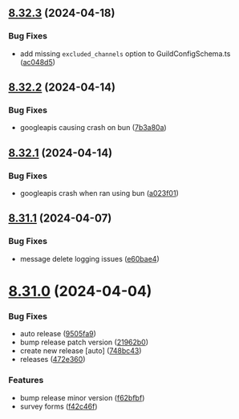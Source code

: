 ## [8.32.3](https://github.com/onesoft-sudo/sudobot/compare/v8.32.2...v8.32.3) (2024-04-18)


### Bug Fixes

* add missing `excluded_channels` option to GuildConfigSchema.ts ([ac048d5](https://github.com/onesoft-sudo/sudobot/commit/ac048d50e810bc01464b56d47a795454d2e6a027))



## [8.32.2](https://github.com/onesoft-sudo/sudobot/compare/v8.32.1...v8.32.2) (2024-04-14)


### Bug Fixes

* googleapis causing crash on bun ([7b3a80a](https://github.com/onesoft-sudo/sudobot/commit/7b3a80a21c2f4a47477cd913a1d70eb4c3945b77))



## [8.32.1](https://github.com/onesoft-sudo/sudobot/compare/v8.31.1...v8.32.1) (2024-04-14)


### Bug Fixes

* googleapis crash when ran using bun ([a023f01](https://github.com/onesoft-sudo/sudobot/commit/a023f015e491f56d70a3bbcc21539e4953eafde1))



## [8.31.1](https://github.com/onesoft-sudo/sudobot/compare/v8.31.0...v8.31.1) (2024-04-07)


### Bug Fixes

* message delete logging issues ([e60bae4](https://github.com/onesoft-sudo/sudobot/commit/e60bae447944cd97673a93593342a3473e98f5a2))



# [8.31.0](https://github.com/onesoft-sudo/sudobot/compare/v8.30.0...v8.31.0) (2024-04-04)


### Bug Fixes

* auto release ([9505fa9](https://github.com/onesoft-sudo/sudobot/commit/9505fa9119833678a55efe9c217f77ca852ee8a0))
* bump release patch version ([21962b0](https://github.com/onesoft-sudo/sudobot/commit/21962b03052da04a553f7ddce15687f79b2ce9ba))
* create new release [auto] ([748bc43](https://github.com/onesoft-sudo/sudobot/commit/748bc43c9148286af3e97fd29f0f1a1cb1837537))
* releases ([472e360](https://github.com/onesoft-sudo/sudobot/commit/472e360ac70849fe98bf39fb1594c1b0e4ef262f))


### Features

* bump release minor version ([f62bfbf](https://github.com/onesoft-sudo/sudobot/commit/f62bfbf721a73c7704e6570bf707b0d4b1a25543))
* survey forms ([f42c46f](https://github.com/onesoft-sudo/sudobot/commit/f42c46f212d86fa1019382945d46d114205a1b10))




